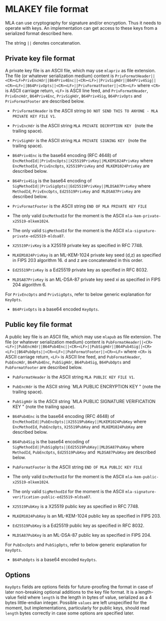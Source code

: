 # MLAKEY file format

MLA can use cryptography for signature and/or encryption. Thus it needs to operate with keys. An implementation can get access to these keys from a serialized format described here.

The string `||` denotes concatenation.

## Private key file format

A private key file is an ASCII file, which may use `mlapriv` as file extension. The file (or whatever serialization medium) content is `PrivFormatHeader||<CR><LF>PrivEncHdr||B64Priv4Enc||<CR><LF>||PrivSigHdr||B64Priv4Sig||<CR><LF>||B64PrivOpts||<CR><LF>||PrivFormatFooter||<CR><LF>` where `<CR>` is ASCII carriage return, `<LF>` is ASCII line feed, and `PrivFormatHeader`, `PrivEncHdr`, `B64Priv4Enc`, `PrivSigHdr`, `B64Priv4Sig`, `B64PrivOpts` and `PrivFormatFooter` are described below.

* `PrivFormatHeader` is the ASCII string `DO NOT SEND THIS TO ANYONE - MLA PRIVATE KEY FILE V1`.
* `PrivEncHdr` is the ASCII string `MLA PRIVATE DECRYPTION KEY ` (note the trailing space).
* `PrivSigHdr` is the ASCII string `MLA PRIVATE SIGNING KEY ` (note the trailing space).
* `B64Priv4Enc` is the base64 encoding (RFC 4648) of `EncMethodId||PrivEncOpts||X25519PrivKey||MLKEM1024PrivKey` where `EncMethodId`, `PrivEncOpts`, `X25519PrivKey` and` MLKEM1024PrivKey` are described below.
* `B64Priv4Sig` is the base64 encoding of `SigMethodId||PrivSigOpts||Ed25519PrivKey||MLDSA87PrivKey` where `MethodId`, `PrivEncOpts`, `Ed25519PrivKey` and` MLDSA87PrivKey` are described below.
* `PrivFormatFooter` is the ASCII string `END OF MLA PRIVATE KEY FILE`

* The only valid `EncMethodId` for the moment is the ASCII `mla-kem-private-x25519-mlkem1024`.
* The only valid `SigMethodId` for the moment is the ASCII `mla-signature-private-ed25519-mldsa87`.
* `X25519PrivKey` is a X25519 private key as specified in RFC 7748.
* `MLKEM1024PrivKey` is an ML-KEM-1024 private key seed (d,z) as specified in FIPS 203 algorithm 16. d and z are concatenated in this order.
* `Ed25519PrivKey` is a Ed25519 private key as specified in RFC 8032.
* `MLDSA87PrivKey` is an ML-DSA-87 private key seed xi as specified in FIPS 204 algorithm 6.

For `PrivEncOpts` and `PrivSigOpts`, refer to below generic explanation for `KeyOpts`.

* `B64PrivOpts` is a base64 encoded `KeyOpts`.

## Public key file format

A public key file is an ASCII file, which may use `mlapub` as file extension. The file (or whatever serialization medium) content is `PubFormatHeader||<CR><LF>||PubEncHdr||B64Pub4Enc||<CR><LF>||PubSigHdr||B64Pub4Sig||<CR><LF>||B64PubOpts||<CR><LF>||PubFormatFooter||<CR><LF>` where `<CR>` is ASCII carriage return, `<LF>` is ASCII line feed, and `PubFormatHeader`, `PubEncHdr`, `B64Pub4Enc`, `PubSigHdr`, `B64Pub4Sig`, `B64PubOpts` and `PubFormatFooter` are described below.

* `PubFormatHeader` is the ASCII string `MLA PUBLIC KEY FILE V1`.
* `PubEncHdr` is the ASCII string `MLA PUBLIC ENCRYPTION KEY " (note the trailing space).
* `PubSigHdr` is the ASCII string `MLA PUBLIC SIGNATURE VERIFICATION KEY " (note the trailing space).
* `B64Pub4Enc` is the base64 encoding (RFC 4648) of `EncMethodId||PubEncOpts||X25519PubKey||MLKEM1024PubKey` where `EncMethodId`, `PubEncOpts`, `X25519PubKey` and` MLKEM1024PubKey` are described below.
* `B64Pub4Sig` is the base64 encoding of `SigMethodId||PubSigOpts||Ed25519PubKey||MLDSA87PubKey` where `MethodId`, `PubEncOpts`, `Ed25519PubKey` and` MLDSA87PubKey` are described below.
* `PubFormatFooter` is the ASCII string `END OF MLA PUBLIC KEY FILE`

* The only valid `EncMethodId` for the moment is the ASCII `mla-kem-public-x25519-mlkem1024`.
* The only valid `SigMethodId` for the moment is the ASCII `mla-signature-verification-public-ed25519-mldsa87`.
* `X25519PubKey` is a X25519 public key as specified in RFC 7748.
* `MLKEM1024PubKey` is an ML-KEM-1024 public key as specified in FIPS 203.
* `Ed25519PubKey` is a Ed25519 public key as specified in RFC 8032.
* `MLDSA87PubKey` is an ML-DSA-87 public key as specified in FIPS 204.

For `PubEncOpts` and `PubSigOpts`, refer to below generic explanation for `KeyOpts`.

* `B64PubOpts` is a base64 encoded `KeyOpts`.

## Options

`KeyOpts` fields are options fields for future-proofing the format in case of later non-breaking optional additions to the key file format. It is a length-value field where `length` is the length in bytes of value, serialized as a 4 bytes little-endian integer. Possible `values` are left unspecified for the moment, but implementations, particularly for public keys, should read `length` bytes correctly in case some options are specified later.
